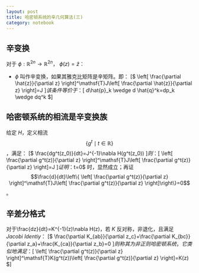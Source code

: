 ```yaml
---
layout: post
title: 哈密顿系统的辛几何算法(三)
category: notebook
---
```

## 辛变换

对于 $\phi:\mathbb{R}^{2n} \rightarrow \mathbb{R}^{2n}$，
$\phi(z)=\hat{z}$：
* $\phi$ 叫作辛变换，如果其雅克比矩阵是辛矩阵。即：
[$
\left[ \frac{\partial \hat{z}}{\partial z} \right]^\mathsf{T}J\left[ \frac{\partial \hat{z}}{\partial z} \right]=J
$]
该条件等价于：
[$
d\hat{p}_k \wedge d \hat{q}^k=dp_k \wedge dq^k
$]

## 哈密顿系统的相流是辛变换族

给定 $H$，定义相流 $$\{g^t \mid t\in \mathbb{R}\}$$，满足：
[$
\frac{dg^t(z_0)}{dt}=J^{-1}\nabla H(g^t(z_0))
$]
则：
[$
\left[ \frac{\partial g^t(z)}{\partial z} \right]^\mathsf{T}J\left[ \frac{\partial g^t(z)}{\partial z} \right]=J
$]
证明：$t=0$ 时，显然成立；再证 $$\frac{d}{dt}\left\{ \left[ \frac{\partial g^t(z)}{\partial z} \right]^\mathsf{T}J\left[ \frac{\partial g^t(z)}{\partial z} \right]\right\}=0$$。

## 辛差分格式

对于\frac{dz}{dt}=K^{-1}(z)\nabla H(z)，若 $K$ 反对称，非退化，且满足 $Jacobi~ Identiy$：
[$
\frac{\partial K_{ab}}{\partial z_c}+\frac{\partial K_{bc}}{\partial z_a}+\frac{K_{ca}}{\partial z_b}=0
$]
则称其为非正则哈密顿系统，它类似地满足：
[$
\left[ \frac{\partial g^t(z)}{\partial z} \right]^\mathsf{T}K(g^t(z))\left[ \frac{\partial g^t(z)}{\partial z} \right]=K(z)
$]
